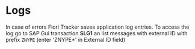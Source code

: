# Logs

In case of errors Fiori Tracker saves application log entries. To access the log go to SAP Gui transaction **SLG1** an list messages with external ID with prefix `ZNYPE` (enter 'ZNYPE*' in External ID field)
